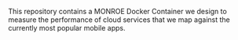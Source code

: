 This repository contains a MONROE Docker Container we design to measure the performance of cloud services that we map against the currently most popular mobile apps.
